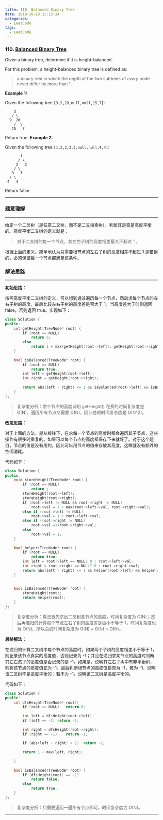 ```yaml
---
title: 110. Balanced Binary Tree
date: 2018-10-18 15:18:24
categories:
  - LeetCode
tags:
  - LeetCode
---
```


### 110. [Balanced Binary Tree](https://leetcode.com/problems/balanced-binary-tree/description/)

Given a binary tree, determine if it is height-balanced.

For this problem, a height-balanced binary tree is defined as:

> a binary tree in which the depth of the two subtrees of *every* node never differ by more than 1.

<!--more-->

**Example 1:**

Given the following tree `[3,9,20,null,null,15,7]`:

```
    3
   / \
  9  20
    /  \
   15   7
```

Return true.
**Example 2:**

Given the following tree `[1,2,2,3,3,null,null,4,4]`:

```
       1
      / \
     2   2
    / \
   3   3
  / \
 4   4
```

Return false.

------

### 题意理解

------

给定一个二叉树（是任意二叉树，而不是二叉搜索树），判断其是否是高度平衡的。高度平衡二叉树的定义就是：

> 对于二叉树的每一个节点，其左右子树的高度相差最大不超过 1 。

根据上面的定义，简单地认为只需要根节点的左右子树的高度相差不超过 1 是错误的，必须保证每一个节点都满足该条件。

### 解法思路

------

**初始思路：**

按照高度平衡二叉树的定义，可以想到通过遍历每一个节点，然后求每个节点的左右子树的高度，最后比较左右子树的高度差是否大于 1，当高度差大于时则返回 false，否则返回 true。实现如下：

```c++
class Solution {
public:
    int getHeight(TreeNode* root) {
        if (root == NULL)
            return 0;
        else
            return 1 + max(getHeight(root->left), getHeight(root->right));
    }
    
    bool isBalanced(TreeNode* root) {
        if (root == NULL)
            return true;
        int left = getHeight(root->left);
        int right = getHeight(root->right);
        
        return abs(left - right) <= 1 && isBalanced(root->left) && isBalanced(root->right);
    }
};
```

> 复杂度分析：求个节点的高度调用 getHeight() 花费的时间复杂度是 O(N)，遍历所有节点又需要 O(N)，因此总的时间复杂度是 O(N^2)。



**改进思路：**

对于上面的方法，是从根往下，在求每一个节点的高度时都会遍历其子节点，这些操作有很多时重复的。如果可以每个节点的高度都保存下来就好了。对于这个题目，节点的值是没有用的，因此可以用节点的值来存放其高度，这样就没有额外的空间消耗。

代码如下：

```c++
class Solution {
public:
    void storeHeight(TreeNode* root) {
        if (root == NULL)
            return ;
        storeHeight(root->left);
        storeHeight(root->right);
        if (root->left != NULL && root->right != NULL)
            root->val = 1 + max(root->left->val, root->right->val);
        else if (root->left != NULL)
            root->val = 1 + root->left->val;
        else if (root->right != NULL)
            root->val =1+root->right->val;
        else
            root->val = 1;
    }
    
    bool helper(TreeNode* root) {
        if (root == NULL)
            return true;
        int left = root->left == NULL? 0 : root->left->val;
        int right = root->right == NULL? 0 : root->right->val;
        return abs(left - right) <= 1 && helper(root->left) && helper(root->right);
    }
    
    
    bool isBalanced(TreeNode* root) {
        storeHeight(root);
        return helper(root);
    }
};
```

> 复杂度分析：算法首先求出二叉树各节点的高度，时间复杂度为 O(N)；然后再递归的计算每个节点左右子树的高度差是否小于等于 1，时间复杂度也为 O(N)。所以总的时间复杂度为 O(N) + O(N) = O(N)。



**最终解法：**

在递归的计算二叉树中每个节点的高度时，如果两个子树的高度相差小于等于 1，则记录该节点真实的高度值，否则记录为 -1；并且在递归求某节点的高度时判断其左右孩子的高度值是否记录的是 -1，如果是，说明其左右子树中有非平衡树，则将该节点的高度值记为 -1。最后判断根节点的高度值是否为 -1，若为 -1，说明该二叉树不是高度平衡的；若不为 -1，说明该二叉树是高度平衡的。

代码如下：

```c++
class Solution {
public:
    int dfsHeight(TreeNode* root){
        if (root == NULL)   return 0;
        
        int left = dfsHeight(root->left);
        if (left == -1) return -1;
        
        int right = dfsHeight(root->right);
        if (right == -1)    return -1;
        
        if (abs(left - right) > 1)  return -1;
        
        return 1 + max(left, right);
        
    }
    
    bool isBalanced(TreeNode* root) {
        if (dfsHeight(root) == -1)  
            return false;
        else
            return true;
    }
};
```

> 复杂度分析：只需要遍历一遍所有节点即可，时间复杂度为 O(N)。

------